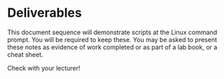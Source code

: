 # Deliverables

This document sequence will demonstrate scripts at the Linux command prompt. You will be required to keep these. You may be asked to present these notes as evidence of work completed or as part of a lab book, or a cheat sheet.

Check with your lecturer!
